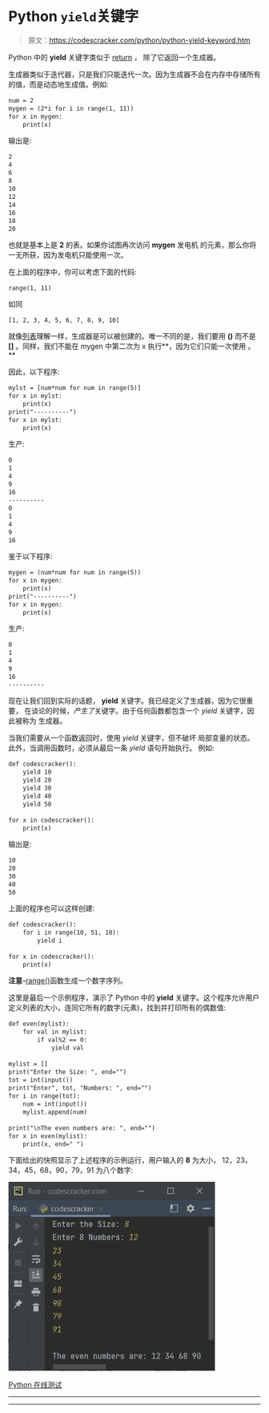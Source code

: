 # Python `yield`关键字

> 原文：<https://codescracker.com/python/python-yield-keyword.htm>

Python 中的 **yield** 关键字类似于 [return](/python/python-return-keyword.htm) ， 除了它返回一个生成器。

生成器类似于迭代器，只是我们只能迭代一次。因为生成器不会在内存中存储所有的值，而是动态地生成值。例如:

```
num = 2
mygen = (2*i for i in range(1, 11))
for x in mygen:
    print(x)
```

输出是:

```
2
4
6
8
10
12
14
16
18
20
```

也就是基本上是 **2** 的表。如果你试图再次访问 **mygen** 发电机 的元素，那么你将一无所获，因为发电机只能使用一次。

在上面的程序中，你可以考虑下面的代码:

```
range(1, 11)
```

如同

```
[1, 2, 3, 4, 5, 6, 7, 8, 9, 10]
```

就像[列表](/python/python-lists.htm)理解一样，生成器是可以被创建的。唯一不同的是，我们要用 **()** 而不是 **[]** 。同样，我们不能在 mygen 中第二次为 x 执行**，因为它们只能一次使用 。**

因此，以下程序:

```
mylst = [num*num for num in range(5)]
for x in mylst:
    print(x)
print("----------")
for x in mylst:
    print(x)
```

生产:

```
0
1
4
9
16
----------
0
1
4
9
16
```

鉴于以下程序:

```
mygen = (num*num for num in range(5))
for x in mygen:
    print(x)
print("----------")
for x in mygen:
    print(x)
```

生产:

```
0
1
4
9
16
----------
```

现在让我们回到实际的话题， **yield** 关键字。我已经定义了生成器，因为它很重要， 在谈论的时候，*产生了*关键字。由于任何函数都包含一个 *yield* 关键字，因此被称为 生成器。

当我们需要从一个函数返回时，使用 *yield* 关键字，但不破坏 局部变量的状态。此外，当调用函数时，必须从最后一条 *yield* 语句开始执行。 例如:

```
def codescracker():
    yield 10
    yield 20
    yield 30
    yield 40
    yield 50

for x in codescracker():
    print(x)
```

输出是:

```
10
20
30
40
50
```

上面的程序也可以这样创建:

```
def codescracker():
    for i in range(10, 51, 10):
        yield i

for x in codescracker():
    print(x)
```

**注意-**[range()](/python/python-range-function.htm)函数生成一个数字序列。

这里是最后一个示例程序，演示了 Python 中的 **yield** 关键字。这个程序允许用户 定义列表的大小，连同它所有的数字(元素)，找到并打印所有的偶数值:

```
def even(mylist):
    for val in mylist:
        if val%2 == 0:
            yield val

mylist = []
print("Enter the Size: ", end="")
tot = int(input())
print("Enter", tot, "Numbers: ", end="")
for i in range(tot):
    num = int(input())
    mylist.append(num)

print("\nThe even numbers are: ", end="")
for x in even(mylist):
    print(x, end=" ")
```

下面给出的快照显示了上述程序的示例运行，用户输入的 **8** 为大小， 12，23，34，45，68，90，79，91 为八个数字:

![python yield keyword](img/7f62980ce5323cdce95de9c6f3edaa12.png)

[Python 在线测试](/exam/showtest.php?subid=10)

* * *

* * *